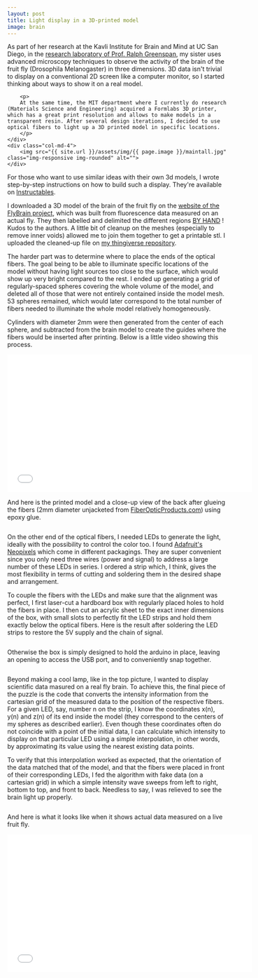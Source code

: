 ```yaml
---
layout: post
title: Light display in a 3D-printed model
image: brain
---
```

<div class="well">
<div class="row">
	<div class="col-md-8">
		<p>
		As part of her research at the Kavli Institute for Brain and Mind at UC San Diego, in the <a href="http://greenspanlab.ucsd.edu/">research laboratory of Prof. Ralph Greenspan</a>, my sister uses advanced microscopy techniques to observe the activity of the brain of the fruit fly (Drosophila Melanogaster) in three dimensions. 3D data isn't trivial to display on a conventional 2D screen like a computer monitor, so I started thinking about ways to show it on a real model.
		</p>

		<p>
		At the same time, the MIT department where I currently do research (Materials Science and Engineering) acquired a Formlabs 3D printer, which has a great print resolution and allows to make models in a transparent resin. After several design iterations, I decided to use optical fibers to light up a 3D printed model in specific locations.
		</p>	
	</div>
	<div class="col-md-4">
		<img src="{{ site.url }}/assets/img/{{ page.image }}/maintall.jpg" class="img-responsive img-rounded" alt="">
	</div>
</div>	
</div>

<p>
	For those who want to use similar ideas with their own 3d models, I wrote step-by-step instructions on how to build such a display. They're available on <a href="http://www.instructables.com/id/Light-show-in-a-3D-printed-model/">Instructables</a>.
</p>

<p>
	I downloaded a 3D model of the brain of the fruit fly on the <a href="http://flybrain.neurobio.arizona.edu/Flybrain/html/contrib/2000/rein/adultbrain.html">website of the FlyBrain project</a>, which was built from fluorescence data measured on an actual fly. They then labelled and delimited the different regions <a href="http://flybrain.neurobio.arizona.edu/Flybrain/html/contrib/2000/rein/mms.html">BY HAND</a> ! Kudos to the authors. A little bit of cleanup on the meshes (especially to remove inner voids) allowed me to join them together to get a printable stl. I uploaded the cleaned-up file on <a href="http://www.thingiverse.com/naimo/designs">my thingiverse repository</a>.
</p>

<p>
	The harder part was to determine where to place the ends of the optical fibers. The goal being to be able to illuminate specific locations of the model without having light sources too close to the surface, which would show up very bright compared to the rest. I ended up generating a grid of regularly-spaced spheres covering the whole volume of the model, and deleted all of those that were not entirely contained inside the model mesh. 53 spheres remained, which would later correspond to the total number of fibers needed to illuminate the whole model relatively homogeneously.
</p>

<p>
	Cylinders with diameter 2mm were then generated from the center of each sphere, and subtracted from the brain model to create the guides where the fibers would be inserted after printing. Below is a little video showing this process.
</p>

<div class="row">
	<div class="col-md-8 col-md-offset-2">
		<p>
			<div class ="video-container">
				<iframe width="560" height="315" src="//www.youtube.com/embed/xWRajyH-Qp4?rel=0&controls=1&showinfo=0" frameborder="0" allowfullscreen></iframe>
			</div>
	    </p>
	</div>
</div>

<p>
	And here is the printed model and a close-up view of the back after glueing the fibers (2mm diameter unjacketed from <a href="http://shop.fiberopticproducts.com/">FiberOpticProducts.com</a>) using epoxy glue.
</p>

<p>
<div class="row">
	<div class="col-md-6">
	     <img src="{{ site.url }}/assets/img/{{ page.image }}/print.jpg" class="img-responsive img-rounded" alt="">
	</div>
	<div class="col-md-6">
	     <img src="{{ site.url }}/assets/img/{{ page.image }}/fiberglue.jpg" class="img-responsive img-rounded" alt="">
	</div>
</div>
</p>

<p>
	On the other end of the optical fibers, I needed LEDs to generate the light, ideally with the possibility to control the color too. I found <a href="http://www.adafruit.com/category/168">Adafruit's Neopixels</a> which come in different packagings. They are super convenient since you only need three wires (power and signal) to address a large number of these LEDs in series. I ordered a strip which, I think, gives the most flexibility in terms of cutting and soldering them in the desired shape and arrangement.
</p>

<p>
	To couple the fibers with the LEDs and make sure that the alignment was perfect, I first laser-cut a hardboard box with regularly placed holes to hold the fibers in place. I then cut an acrylic sheet to the exact inner dimensions of the box, with small slots to perfectly fit the LED strips and hold them exactly below the optical fibers. Here is the result after soldering the LED strips to restore the 5V supply and the chain of signal.
</p>

<p>
<div class="row">
	<div class="col-md-4">
	     <img src="{{ site.url }}/assets/img/{{ page.image }}/boxtop.jpg" class="img-responsive img-rounded" alt="">
	</div>
	<div class="col-md-4">
	     <img src="{{ site.url }}/assets/img/{{ page.image }}/LEDplatefront.jpg" class="img-responsive img-rounded" alt="">
	</div>
	<div class="col-md-4">
	     <img src="{{ site.url }}/assets/img/{{ page.image }}/LEDplateback.jpg" class="img-responsive img-rounded" alt="">
	</div>
</div>
</p>

<p>
	Otherwise the box is simply designed to hold the arduino in place, leaving an opening to access the USB port, and to conveniently snap together.
</p>

<p>
<div class="row">
	<div class="col-md-6">
	     <img src="{{ site.url }}/assets/img/{{ page.image }}/arduino.jpg" class="img-responsive img-rounded" alt="">
	</div>
	<div class="col-md-6">
	     <img src="{{ site.url }}/assets/img/{{ page.image }}/boxfull.jpg" class="img-responsive img-rounded" alt="">
	</div>
</div>
</p>

<p>
	Beyond making a cool lamp, like in the top picture, I wanted to display scientific data masured on a real fly brain. To achieve this, the final piece of the puzzle is the code that converts the intensity information from the cartesian grid of the measured data to the position of the respective fibers. For a given LED, say, number n on the strip, I know the coordinates x(n), y(n) and z(n) of its end inside the model (they correspond to the centers of my spheres as described earlier). Even though these coordinates often do not coincide with a point of the initial data, I can calculate which intensity to display on that particular LED using a simple interpolation, in other words, by approximating its value using the nearest existing data points.
</p>

<p>
	To verify that this interpolation worked as expected, that the orientation of the data matched that of the model, and that the fibers were placed in front of their corresponding LEDs, I fed the algorithm with fake data (on a cartesian grid) in which a simple intensity wave sweeps from left to right, bottom to top, and front to back. Needless to say, I was relieved to see the brain light up properly.
</p>

<p>
<div class="row">
	<div class="col-md-4">
	     <img src="{{ site.url }}/assets/img/{{ page.image }}/LeftRight.gif" class="img-responsive img-rounded" alt="">
	</div>
	<div class="col-md-4">
	     <img src="{{ site.url }}/assets/img/{{ page.image }}/TopBottom.gif" class="img-responsive img-rounded" alt="">
	</div>
	<div class="col-md-4">
	     <img src="{{ site.url }}/assets/img/{{ page.image }}/FrontBack.gif" class="img-responsive img-rounded" alt="">
	</div>
</div>
</p>

<p>
	And here is what it looks like when it shows actual data measured on a live fruit fly. 
</p>

<div class="row">
	<div class="col-md-8 col-md-offset-2">
		<p>
			<div class ="video-container">
				<iframe width="560" height="315" src="//www.youtube.com/embed/7WSRiEBXfEc?rel=0&controls=1&showinfo=0" frameborder="0" allowfullscreen></iframe>
			</div>
	    </p>
	</div>
</div>

